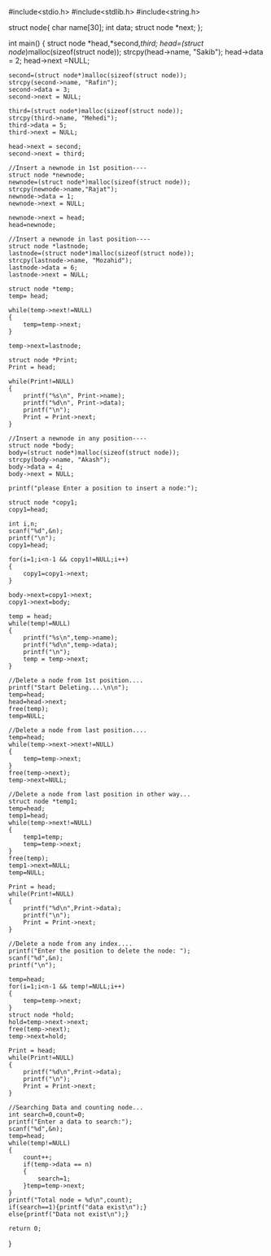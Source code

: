 #include<stdio.h> 
#include<stdlib.h> 
#include<string.h> 
 
struct node{ 
    char name[30]; 
    int data; 
    struct node *next; 
}; 
 
int main() 
{ 
    struct node *head,*second,*third; 
    head=(struct node*)malloc(sizeof(struct node)); 
    strcpy(head->name, "Sakib"); 
    head->data = 2; 
    head->next =NULL; 
 
    second=(struct node*)malloc(sizeof(struct node)); 
    strcpy(second->name, "Rafin"); 
    second->data = 3; 
    second->next = NULL; 
 
    third=(struct node*)malloc(sizeof(struct node)); 
    strcpy(third->name, "Mehedi"); 
    third->data = 5; 
    third->next = NULL; 
 
    head->next = second; 
    second->next = third; 
 
    //Insert a newnode in 1st position---- 
    struct node *newnode; 
    newnode=(struct node*)malloc(sizeof(struct node)); 
    strcpy(newnode->name,"Rajat"); 
    newnode->data = 1; 
    newnode->next = NULL; 
 
    newnode->next = head; 
    head=newnode; 
 
    //Insert a newnode in last position---- 
    struct node *lastnode; 
    lastnode=(struct node*)malloc(sizeof(struct node)); 
    strcpy(lastnode->name, "Mozahid"); 
    lastnode->data = 6; 
    lastnode->next = NULL; 
 
    struct node *temp; 
    temp= head; 
 
    while(temp->next!=NULL) 
    { 
        temp=temp->next; 
    } 
 
    temp->next=lastnode; 
 
    struct node *Print; 
    Print = head; 
 
    while(Print!=NULL) 
    { 
        printf("%s\n", Print->name); 
        printf("%d\n", Print->data); 
        printf("\n"); 
        Print = Print->next; 
    } 
 
    //Insert a newnode in any position---- 
    struct node *body; 
    body=(struct node*)malloc(sizeof(struct node)); 
    strcpy(body->name, "Akash"); 
    body->data = 4; 
    body->next = NULL; 
 
    printf("please Enter a position to insert a node:"); 
 
    struct node *copy1; 
    copy1=head; 
 
    int i,n; 
    scanf("%d",&n); 
    printf("\n"); 
    copy1=head; 
 
    for(i=1;i<n-1 && copy1!=NULL;i++) 
    { 
        copy1=copy1->next; 
    } 
 
    body->next=copy1->next; 
    copy1->next=body; 
 
    temp = head; 
    while(temp!=NULL) 
    { 
        printf("%s\n",temp->name); 
        printf("%d\n",temp->data); 
        printf("\n"); 
        temp = temp->next; 
    } 
 
    //Delete a node from 1st position.... 
    printf("Start Deleting....\n\n"); 
    temp=head; 
    head=head->next; 
    free(temp); 
    temp=NULL; 
 
    //Delete a node from last position.... 
    temp=head; 
    while(temp->next->next!=NULL) 
    { 
        temp=temp->next; 
    } 
    free(temp->next); 
    temp->next=NULL; 
 
    //Delete a node from last position in other way... 
    struct node *temp1; 
    temp=head; 
    temp1=head; 
    while(temp->next!=NULL) 
    { 
        temp1=temp; 
        temp=temp->next; 
    } 
    free(temp); 
    temp1->next=NULL; 
    temp=NULL; 
 
    Print = head; 
    while(Print!=NULL) 
    { 
        printf("%d\n",Print->data); 
        printf("\n"); 
        Print = Print->next; 
    } 
 
    //Delete a node from any index.... 
    printf("Enter the position to delete the node: "); 
    scanf("%d",&n); 
    printf("\n"); 
 
    temp=head; 
    for(i=1;i<n-1 && temp!=NULL;i++) 
    { 
        temp=temp->next; 
    } 
    struct node *hold; 
    hold=temp->next->next; 
    free(temp->next); 
    temp->next=hold; 
 
    Print = head; 
    while(Print!=NULL) 
    { 
        printf("%d\n",Print->data); 
        printf("\n"); 
        Print = Print->next; 
    } 
 
    //Searching Data and counting node... 
    int search=0,count=0; 
    printf("Enter a data to search:"); 
    scanf("%d",&n); 
    temp=head; 
    while(temp!=NULL) 
    { 
        count++; 
        if(temp->data == n) 
        { 
            search=1; 
        }temp=temp->next; 
    } 
    printf("Total node = %d\n",count); 
    if(search==1){printf("data exist\n");} 
    else{printf("Data not exist\n");} 
 
    return 0; 
 
}
